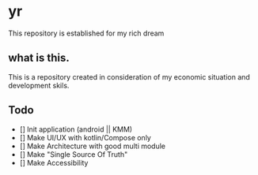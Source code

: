 # yr
This repository is established for my rich dream

## what is this. 
This is a repository created in consideration of my economic situation and development skils.

## Todo
- [] Init application (android || KMM) 
- [] Make UI/UX with kotlin/Compose only
- [] Make Architecture with good multi module
- [] Make "Single Source Of Truth"
- [] Make Accessibility

